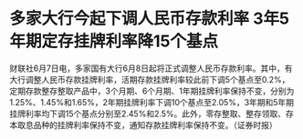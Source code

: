 

# 多家大行今起下调人民币存款利率 3年5年期定存挂牌利率降15个基点

财联社6月7日电，多家国有大行6月8日起将正式调整人民币存款利率。其中，有大行调整人民币存款挂牌利率，活期存款挂牌利率较此前下调5个基点至0.2%，定期存款整存整取产品中，3个月期、6个月期、1年期挂牌利率保持不变，分别为1.25%、1.45%和1.65%，2年期挂牌利率下调10个基点至2.05%，3年期和5年期挂牌利率均下调15个基点分别至2.45%和2.5%。此外，零存整取、整存领取、存本取息品种的挂牌利率保持不变，通知存款挂牌利率保持不变。（证券时报）

